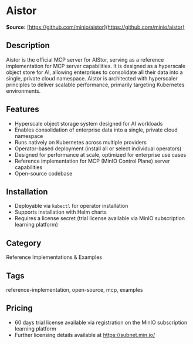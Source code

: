 # Aistor

**Source:** [https://github.com/minio/aistor](https://github.com/minio/aistor)

## Description
Aistor is the official MCP server for AIStor, serving as a reference implementation for MCP server capabilities. It is designed as a hyperscale object store for AI, allowing enterprises to consolidate all their data into a single, private cloud namespace. Aistor is architected with hyperscaler principles to deliver scalable performance, primarily targeting Kubernetes environments.

## Features
- Hyperscale object storage system designed for AI workloads
- Enables consolidation of enterprise data into a single, private cloud namespace
- Runs natively on Kubernetes across multiple providers
- Operator-based deployment (install all or select individual operators)
- Designed for performance at scale, optimized for enterprise use cases
- Reference implementation for MCP (MinIO Control Plane) server capabilities
- Open-source codebase

## Installation
- Deployable via `kubectl` for operator installation
- Supports installation with Helm charts
- Requires a license secret (trial license available via MinIO subscription learning platform)

## Category
Reference Implementations & Examples

## Tags
reference-implementation, open-source, mcp, examples

## Pricing
- 60 days trial license available via registration on the MinIO subscription learning platform
- Further licensing details available at https://subnet.min.io/

